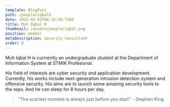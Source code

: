 ```yaml
---
template: BlogPost
path: /people/iqbalh
date: 2022-02-01T06:15:50.738Z
title: Muh Iqbal H
thumbnail: /assets/people/iqbal.png
position: member
metaDescription: Security Consultant
order: 6
---
```


Muh Iqbal H is currrently an undergraduate student at the Department of Information System at STMIK Profesional.

His field of interests are cyber security and application development. Currently, his works include next-generation intrusion detection system and offensive security. His aims are to launch some amazing security tools to the repo. And he can sleep for 8 hours per day.

> "The scariest moment is always just before you start" - Stephen King
